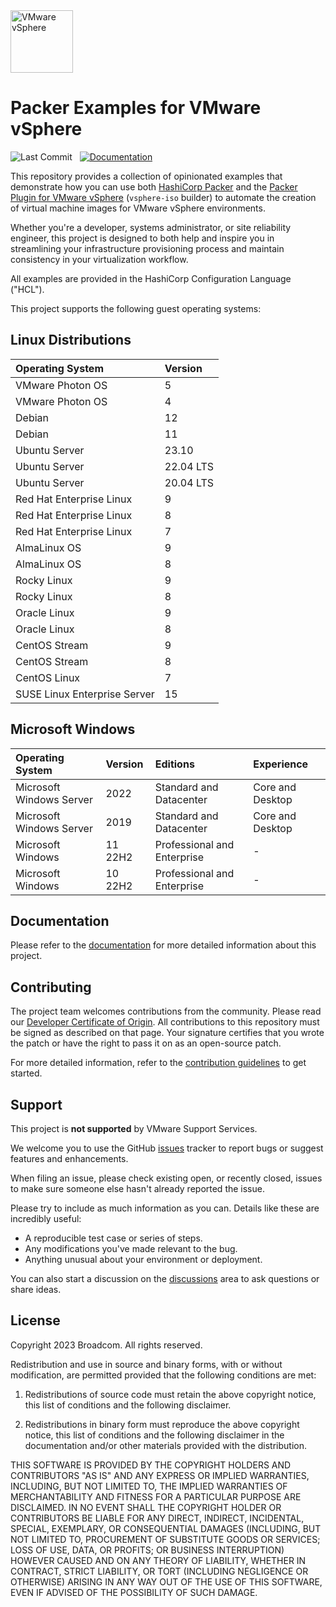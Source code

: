 <!--
Copyright 2023 Broadcom. All rights reserved.
SPDX-License-Identifier: BSD-2
-->

<!-- markdownlint-disable first-line-h1 no-inline-html -->

<img src="docs/assets/images/icon-color.svg" alt="VMware vSphere" width="100">

# Packer Examples for VMware vSphere

![Last Commit](https://img.shields.io/github/last-commit/vmware-samples/packer-examples-for-vsphere?style=for-the-badge&logo=github)&nbsp;&nbsp;
[![Documentation](https://img.shields.io/badge/Documentation-Read-blue?style=for-the-badge&logo=readthedocs&logoColor=white)](https://vmware-samples.github.io/packer-examples-for-vsphere)

This repository provides a collection of opinionated examples that demonstrate how you can use both [HashiCorp Packer][packer] and the [Packer Plugin for VMware vSphere][packer-plugin-vsphere] (`vsphere-iso` builder) to automate the creation of virtual machine images for VMware vSphere environments.

Whether you're a developer, systems administrator, or site reliability engineer, this project is designed to both help and inspire you in streamlining your infrastructure provisioning process and maintain consistency in your virtualization workflow.

All examples are provided in the HashiCorp Configuration Language ("HCL").

This project supports the following guest operating systems:

## Linux Distributions

| Operating System             | Version   |
| :---                         | :---      |
| VMware Photon OS             | 5         |
| VMware Photon OS             | 4         |
| Debian                       | 12        |
| Debian                       | 11        |
| Ubuntu Server                | 23.10     |
| Ubuntu Server                | 22.04 LTS |
| Ubuntu Server                | 20.04 LTS |
| Red Hat Enterprise Linux     | 9         |
| Red Hat Enterprise Linux     | 8         |
| Red Hat Enterprise Linux     | 7         |
| AlmaLinux OS                 | 9         |
| AlmaLinux OS                 | 8         |
| Rocky Linux                  | 9         |
| Rocky Linux                  | 8         |
| Oracle Linux                 | 9         |
| Oracle Linux                 | 8         |
| CentOS Stream                | 9         |
| CentOS Stream                | 8         |
| CentOS Linux                 | 7         |
| SUSE Linux Enterprise Server | 15        |

## Microsoft Windows

| Operating System         | Version | Editions                    | Experience       |
| :---                     | :---    | :---                        | :---             |
| Microsoft Windows Server | 2022    | Standard and Datacenter     | Core and Desktop |
| Microsoft Windows Server | 2019    | Standard and Datacenter     | Core and Desktop |
| Microsoft Windows        | 11 22H2 | Professional and Enterprise | -                |
| Microsoft Windows        | 10 22H2 | Professional and Enterprise | -                |

## Documentation

Please refer to the [documentation][documentation] for more detailed information about this project.

## Contributing

The project team welcomes contributions from the community. Please read our [Developer Certificate of Origin][vmware-cla-dco]. All contributions to this repository must be signed as described on that page. Your signature certifies that you wrote the patch or have the right to pass it on as an open-source patch.

For more detailed information, refer to the [contribution guidelines][contributing] to get started.

## Support

This project is **not supported** by VMware Support Services.

We welcome you to use the GitHub [issues][gh-issues] tracker to report bugs or suggest features and enhancements.

When filing an issue, please check existing open, or recently closed, issues to make sure someone else hasn't already
reported the issue.

Please try to include as much information as you can. Details like these are incredibly useful:

- A reproducible test case or series of steps.
- Any modifications you've made relevant to the bug.
- Anything unusual about your environment or deployment.

You can also start a discussion on the [discussions][gh-discussions] area to ask questions or share ideas.

## License

Copyright 2023 Broadcom. All rights reserved.

Redistribution and use in source and binary forms, with or without modification, are permitted provided that the following conditions are met:

1. Redistributions of source code must retain the above copyright notice, this list of conditions and the following disclaimer.

2. Redistributions in binary form must reproduce the above copyright notice, this list of conditions and the following disclaimer in the documentation and/or other materials provided with the distribution.

THIS SOFTWARE IS PROVIDED BY THE COPYRIGHT HOLDERS AND CONTRIBUTORS "AS IS" AND ANY EXPRESS OR IMPLIED WARRANTIES, INCLUDING, BUT NOT LIMITED TO, THE IMPLIED WARRANTIES OF MERCHANTABILITY AND FITNESS FOR A PARTICULAR PURPOSE ARE DISCLAIMED. IN NO EVENT SHALL THE COPYRIGHT HOLDER OR CONTRIBUTORS BE LIABLE FOR ANY DIRECT, INDIRECT, INCIDENTAL, SPECIAL, EXEMPLARY, OR CONSEQUENTIAL DAMAGES (INCLUDING, BUT NOT LIMITED TO, PROCUREMENT OF SUBSTITUTE GOODS OR SERVICES; LOSS OF USE, DATA, OR PROFITS; OR BUSINESS INTERRUPTION) HOWEVER CAUSED AND ON ANY THEORY OF LIABILITY, WHETHER IN CONTRACT, STRICT LIABILITY, OR TORT (INCLUDING NEGLIGENCE OR OTHERWISE) ARISING IN ANY WAY OUT OF THE USE OF THIS SOFTWARE, EVEN IF ADVISED OF THE POSSIBILITY OF SUCH DAMAGE.

[//]: Links
[contributing]: CONTRIBUTING.md
[documentation]: https://vmware-samples.github.io/packer-examples-for-vsphere
[gh-issues]: https://github.com/vmware-samples/packer-examples-for-vsphere/issues
[gh-discussions]: https://github.com/vmware-samples/packer-examples-for-vsphere/discussions
[packer]: https://www.packer.io
[packer-plugin-vsphere]: https://developer.hashicorp.com/packer/plugins/builders/vsphere/vsphere-iso
[vmware-cla-dco]: https://cla.vmware.com/dco
